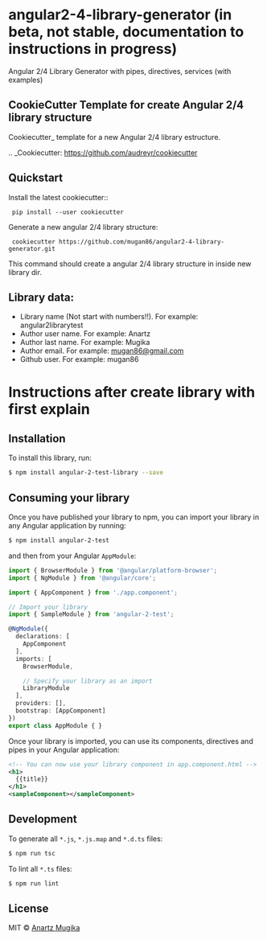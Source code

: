 # angular2-4-library-generator (in beta, not stable, documentation to instructions in progress)
Angular 2/4 Library Generator with pipes, directives, services (with examples)

CookieCutter Template for create Angular 2/4 library structure
----------

Cookiecutter_ template for a new Angular 2/4 library estructure. 

.. _Cookiecutter: https://github.com/audreyr/cookiecutter

Quickstart
----------

Install the latest cookiecutter:: 

     pip install --user cookiecutter

Generate a new angular 2/4 library structure:

     cookiecutter https://github.com/mugan86/angular2-4-library-generator.git

This command should create a angular 2/4 library structure in inside new library dir.

## Library data:

* Library name (Not start with numbers!!). For example: angular2librarytest
* Author user name. For example: Anartz
* Author last name. For example: Mugika
* Author email. For example: mugan86@gmail.com
* Github user. For example: mugan86

# Instructions after create library with first explain

## Installation

To install this library, run:

```bash
$ npm install angular-2-test-library --save
```

## Consuming your library

Once you have published your library to npm, you can import your library in any Angular application by running:

```bash
$ npm install angular-2-test
```

and then from your Angular `AppModule`:

```typescript
import { BrowserModule } from '@angular/platform-browser';
import { NgModule } from '@angular/core';

import { AppComponent } from './app.component';

// Import your library
import { SampleModule } from 'angular-2-test';

@NgModule({
  declarations: [
    AppComponent
  ],
  imports: [
    BrowserModule,

    // Specify your library as an import
    LibraryModule
  ],
  providers: [],
  bootstrap: [AppComponent]
})
export class AppModule { }
```

Once your library is imported, you can use its components, directives and pipes in your Angular application:

```xml
<!-- You can now use your library component in app.component.html -->
<h1>
  {{title}}
</h1>
<sampleComponent></sampleComponent>
```

## Development

To generate all `*.js`, `*.js.map` and `*.d.ts` files:

```bash
$ npm run tsc
```

To lint all `*.ts` files:

```bash
$ npm run lint
```

## License

MIT © [Anartz Mugika](mailto:mugan86@gmail.com)
